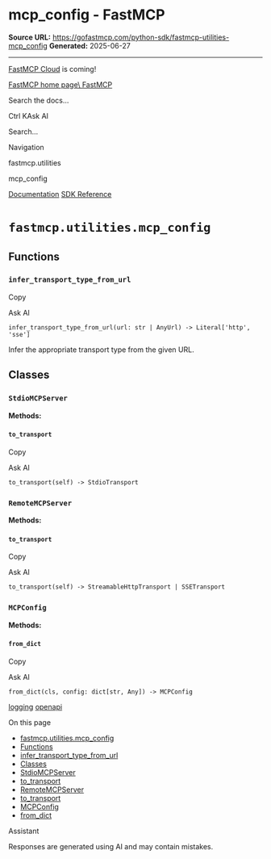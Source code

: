 # mcp_config - FastMCP

**Source URL:** https://gofastmcp.com/python-sdk/fastmcp-utilities-mcp_config
**Generated:** 2025-06-27

---

[FastMCP Cloud](https://fastmcp.link/x0Kyhy2) is coming!

[FastMCP home page\\
FastMCP](https://gofastmcp.com/)

Search the docs...

Ctrl KAsk AI

Search...

Navigation

fastmcp.utilities

mcp\_config

[Documentation](https://gofastmcp.com/getting-started/welcome) [SDK Reference](https://gofastmcp.com/python-sdk/fastmcp-exceptions)

# [​](https://gofastmcp.com/python-sdk/fastmcp-utilities-mcp_config\#fastmcp-utilities-mcp-config)  `fastmcp.utilities.mcp_config`

## [​](https://gofastmcp.com/python-sdk/fastmcp-utilities-mcp_config\#functions)  Functions

### [​](https://gofastmcp.com/python-sdk/fastmcp-utilities-mcp_config\#infer-transport-type-from-url)  `infer_transport_type_from_url`

Copy

Ask AI

```
infer_transport_type_from_url(url: str | AnyUrl) -> Literal['http', 'sse']

```

Infer the appropriate transport type from the given URL.

## [​](https://gofastmcp.com/python-sdk/fastmcp-utilities-mcp_config\#classes)  Classes

### [​](https://gofastmcp.com/python-sdk/fastmcp-utilities-mcp_config\#stdiomcpserver)  `StdioMCPServer`

**Methods:**

#### [​](https://gofastmcp.com/python-sdk/fastmcp-utilities-mcp_config\#to-transport)  `to_transport`

Copy

Ask AI

```
to_transport(self) -> StdioTransport

```

### [​](https://gofastmcp.com/python-sdk/fastmcp-utilities-mcp_config\#remotemcpserver)  `RemoteMCPServer`

**Methods:**

#### [​](https://gofastmcp.com/python-sdk/fastmcp-utilities-mcp_config\#to-transport-2)  `to_transport`

Copy

Ask AI

```
to_transport(self) -> StreamableHttpTransport | SSETransport

```

### [​](https://gofastmcp.com/python-sdk/fastmcp-utilities-mcp_config\#mcpconfig)  `MCPConfig`

**Methods:**

#### [​](https://gofastmcp.com/python-sdk/fastmcp-utilities-mcp_config\#from-dict)  `from_dict`

Copy

Ask AI

```
from_dict(cls, config: dict[str, Any]) -> MCPConfig

```

[logging](https://gofastmcp.com/python-sdk/fastmcp-utilities-logging) [openapi](https://gofastmcp.com/python-sdk/fastmcp-utilities-openapi)

On this page

- [fastmcp.utilities.mcp\_config](https://gofastmcp.com/python-sdk/fastmcp-utilities-mcp_config#fastmcp-utilities-mcp-config)
- [Functions](https://gofastmcp.com/python-sdk/fastmcp-utilities-mcp_config#functions)
- [infer\_transport\_type\_from\_url](https://gofastmcp.com/python-sdk/fastmcp-utilities-mcp_config#infer-transport-type-from-url)
- [Classes](https://gofastmcp.com/python-sdk/fastmcp-utilities-mcp_config#classes)
- [StdioMCPServer](https://gofastmcp.com/python-sdk/fastmcp-utilities-mcp_config#stdiomcpserver)
- [to\_transport](https://gofastmcp.com/python-sdk/fastmcp-utilities-mcp_config#to-transport)
- [RemoteMCPServer](https://gofastmcp.com/python-sdk/fastmcp-utilities-mcp_config#remotemcpserver)
- [to\_transport](https://gofastmcp.com/python-sdk/fastmcp-utilities-mcp_config#to-transport-2)
- [MCPConfig](https://gofastmcp.com/python-sdk/fastmcp-utilities-mcp_config#mcpconfig)
- [from\_dict](https://gofastmcp.com/python-sdk/fastmcp-utilities-mcp_config#from-dict)

Assistant

Responses are generated using AI and may contain mistakes.